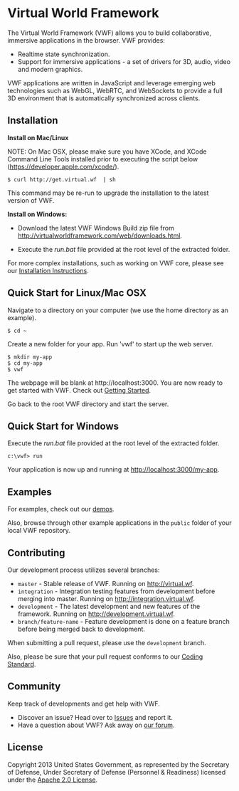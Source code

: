 # Virtual World Framework

The Virtual World Framework (VWF) allows you to build collaborative, immersive applications in the browser. VWF provides:

- Realtime state synchronization.
- Support for immersive applications - a set of drivers for 3D, audio, video and modern graphics.

VWF applications are written in JavaScript and leverage emerging web technologies such as WebGL, WebRTC, and WebSockets to provide a full 3D environment that is automatically synchronized across clients.

## Installation

**Install on Mac/Linux**

NOTE: On Mac OSX, please make sure you have XCode, and XCode Command Line Tools installed prior to executing the script below (https://developer.apple.com/xcode/).

```
$ curl http://get.virtual.wf  | sh
```

This command may be re-run to upgrade the installation to the latest version of VWF.

**Install on Windows:**

- Download the latest VWF Windows Build zip file from http://virtualworldframework.com/web/downloads.html.

- Execute the _run.bat_ file provided at the root level of the extracted folder.

For more complex installations, such as working on VWF core, please see our [Installation Instructions](http://www.virtual.wf/web/docs/install.html).

## Quick Start for Linux/Mac OSX

Navigate to a directory on your computer (we use the home directory as an example).

```
$ cd ~
```

Create a new folder for your app. Run 'vwf' to start up the web server. 

```
$ mkdir my-app
$ cd my-app
$ vwf
```

The webpage will be blank at http://localhost:3000. You are now ready to get started with VWF. 
Check out [Getting Started](http://virtual.wf/web/docs/readme.html).

Go back to the root VWF directory and start the server.

## Quick Start for Windows

Execute the _run.bat_ file provided at the root level of the extracted folder.

```
c:\vwf> run
```

Your application is now up and running at [http://localhost:3000/my-app](http://localhost:3000/my-app).

## Examples

For examples, check out our [demos](http://www.virtual.wf/web/catalog.html).

Also, browse through other example applications in the `public` folder of your
local VWF repository.

## Contributing

Our development process utilizes several branches:

* `master`                - Stable release of VWF. Running on http://virtual.wf.
* `integration`           - Integration testing features from development before merging into master. Running on http://integration.virtual.wf.
* `development`           - The latest development and new features of the framework. Running on http://development.virtual.wf.
* `branch/feature-name`   - Feature development is done on a feature branch before being merged back to development.

When submitting a pull request, please use the `development` branch.

Also, please be sure that your pull request conforms to our [Coding Standard](http://redmine.virtualworldframework.com/projects/vwf/wiki/JavaScript_Coding_Standard).

## Community

Keep track of developments and get help with VWF.

- Discover an issue? Head over to [Issues](https://github.com/virtual-world-framework/vwf/issues) and report it.
- Have a question about VWF? Ask away on [our forum](http://www.virtual.wf/web/forum.html).

## License

Copyright 2013 United States Government, as represented by the Secretary of Defense, Under Secretary of Defense (Personnel & Readiness) licensed under the [Apache 2.0 License](https://github.com/virtual-world-framework/vwf/blob/master/LICENSE).
